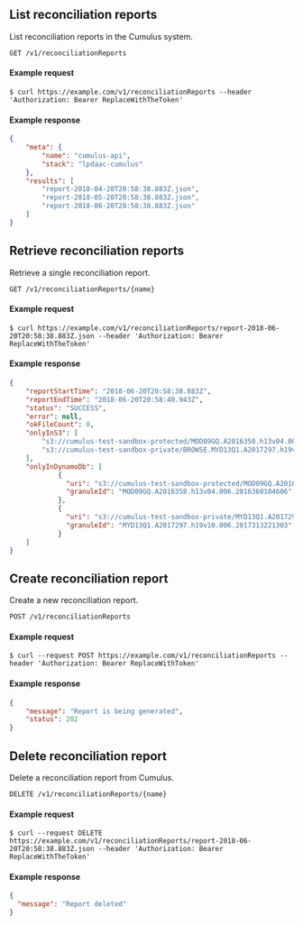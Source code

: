 ## List reconciliation reports

List reconciliation reports in the Cumulus system.

```endpoint
GET /v1/reconciliationReports
```

#### Example request

```curl
$ curl https://example.com/v1/reconciliationReports --header 'Authorization: Bearer ReplaceWithTheToken'
```

#### Example response

```json
{
    "meta": {
        "name": "cumulus-api",
        "stack": "lpdaac-cumulus"
    },
    "results": [
        "report-2018-04-20T20:58:38.883Z.json",
        "report-2018-05-20T20:58:38.883Z.json",
        "report-2018-06-20T20:58:38.883Z.json"
    ]
}
```

## Retrieve reconciliation reports

Retrieve a single reconciliation report.

```endpoint
GET /v1/reconciliationReports/{name}
```

#### Example request

```curl
$ curl https://example.com/v1/reconciliationReports/report-2018-06-20T20:58:38.883Z.json --header 'Authorization: Bearer ReplaceWithTheToken'
```

#### Example response

```json
{
    "reportStartTime": "2018-06-20T20:58:38.883Z",
    "reportEndTime": "2018-06-20T20:58:40.943Z",
    "status": "SUCCESS",
    "error": null,
    "okFileCount": 0,
    "onlyInS3": [
        "s3://cumulus-test-sandbox-protected/MOD09GQ.A2016358.h13v04.006.2016360104606.cmr.xml",
        "s3://cumulus-test-sandbox-private/BROWSE.MYD13Q1.A2017297.h19v10.006.2017313221201.hdf"
    ],
    "onlyInDynamoDb": [
            {
              "uri": "s3://cumulus-test-sandbox-protected/MOD09GQ.A2016358.h13v04.006.2016360104606.hdf",
              "granuleId": "MOD09GQ.A2016358.h13v04.006.2016360104606"
            },
            {
              "uri": "s3://cumulus-test-sandbox-private/MYD13Q1.A2017297.h19v10.006.2017313221303.hdf.met",
              "granuleId": "MYD13Q1.A2017297.h19v10.006.2017313221303"
            }
    ]
}
```

## Create reconciliation report

Create a new reconciliation report.

```endpoint
POST /v1/reconciliationReports
```

#### Example request

```curl
$ curl --request POST https://example.com/v1/reconciliationReports --header 'Authorization: Bearer ReplaceWithToken'
```

#### Example response

```json
{
    "message": "Report is being generated",
    "status": 202
}
```

## Delete reconciliation report

Delete a reconciliation report from Cumulus.

```endpoint
DELETE /v1/reconciliationReports/{name}
```

#### Example request

```curl
$ curl --request DELETE https://example.com/v1/reconciliationReports/report-2018-06-20T20:58:38.883Z.json --header 'Authorization: Bearer ReplaceWithTheToken'
```

#### Example response

```json
{
  "message": "Report deleted"
}
```
